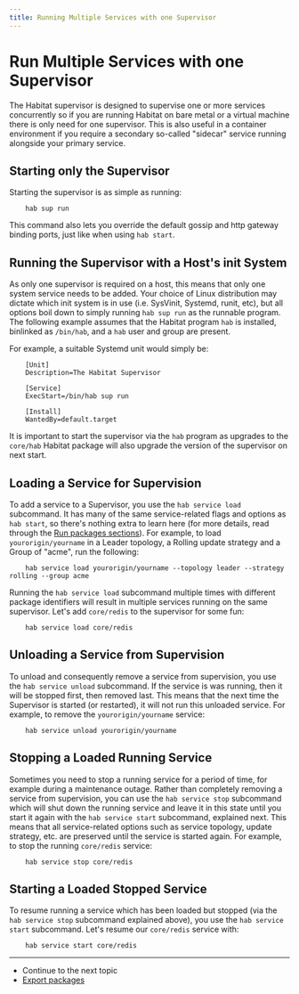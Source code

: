 ```yaml
---
title: Running Multiple Services with one Supervisor
---
```


# Run Multiple Services with one Supervisor

The Habitat supervisor is designed to supervise one or more services concurrently so if you are running Habitat on bare metal or a virtual machine there is only need for one supervisor. This is also useful in a container environment if you require a secondary so-called "sidecar" service running alongside your primary service.

## Starting only the Supervisor

Starting the supervisor is as simple as running:

		hab sup run

This command also lets you override the default gossip and http gateway binding ports, just like when using `hab start`.

## Running the Supervisor with a Host's init System

As only one supervisor is required on a host, this means that only one system service needs to be added. Your choice of Linux distribution may dictate which init system is in use (i.e. SysVinit, Systemd, runit, etc), but all options boil down to simply running `hab sup run` as the runnable program. The following example assumes that the Habitat program `hab` is installed, binlinked as `/bin/hab`, and a `hab` user and group are present.

For example, a suitable Systemd unit would simply be:

		[Unit]
		Description=The Habitat Supervisor

		[Service]
		ExecStart=/bin/hab sup run

		[Install]
		WantedBy=default.target

It is important to start the supervisor via the `hab` program as upgrades to the `core/hab` Habitat package will also upgrade the version of the supervisor on next start.

## Loading a Service for Supervision

To add a service to a Supervisor, you use the `hab service load` subcommand. It has many of the same service-related flags and options as `hab start`, so there's nothing extra to learn here (for more details, read through the [Run packages sections](/docs/run-packages-overview)). For example, to load `yourorigin/yourname` in a Leader topology, a Rolling update strategy and a Group of "acme", run the following:

		hab service load yourorigin/yourname --topology leader --strategy rolling --group acme

Running the `hab service load` subcommand multiple times with different package identifiers will result in multiple services running on the same supervisor. Let's add `core/redis` to the supervisor for some fun:

		hab service load core/redis

## Unloading a Service from Supervision

To unload and consequently remove a service from supervision, you use the `hab service unload` subcommand. If the service is was running, then it will be stopped first, then removed last. This means that the next time the Supervisor is started (or restarted), it will not run this unloaded service. For example, to remove the `yourorigin/yourname` service:

		hab service unload yourorigin/yourname

## Stopping a Loaded Running Service

Sometimes you need to stop a running service for a period of time, for example during a maintenance outage. Rather than completely removing a service from supervision, you can use the `hab service stop` subcommand which will shut down the running service and leave it in this state until you start it again with the `hab service start` subcommand, explained next. This means that all service-related options such as service topology, update strategy, etc. are preserved until the service is started again. For example, to stop the running `core/redis` service:

		hab service stop core/redis

## Starting a Loaded Stopped Service

To resume running a service which has been loaded but stopped (via the `hab service stop` subcommand explained above), you use the `hab service start` subcommand. Let's resume our `core/redis` service with:

		hab service start core/redis

<hr>
<ul class="main-content--link-nav">
  <li>Continue to the next topic</li>
  <li><a href="/docs/run-packages-export">Export packages</a></li>
</ul>
